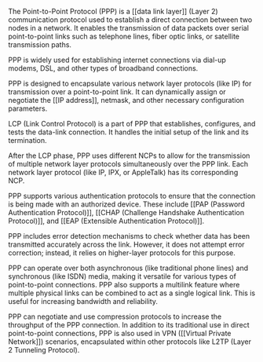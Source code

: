 The Point-to-Point Protocol (PPP) is a [[data link layer]] (Layer 2) communication protocol used to establish a direct connection between two nodes in a network. It enables the transmission of data packets over serial point-to-point links such as telephone lines, fiber optic links, or satellite transmission paths. 

PPP is widely used for establishing internet connections via dial-up modems, DSL, and other types of broadband connections.

PPP is designed to encapsulate various network layer protocols (like IP) for transmission over a point-to-point link. It can dynamically assign or negotiate the [[IP address]], netmask, and other necessary configuration parameters.

LCP (Link Control Protocol) is a part of PPP that establishes, configures, and tests the data-link connection. It handles the initial setup of the link and its termination.

After the LCP phase, PPP uses different NCPs to allow for the transmission of multiple network layer protocols simultaneously over the PPP link. Each network layer protocol (like IP, IPX, or AppleTalk) has its corresponding NCP.

PPP supports various authentication protocols to ensure that the connection is being made with an authorized device. These include [[PAP (Password Authentication Protocol)]], [[CHAP (Challenge Handshake Authentication Protocol)]], and [[EAP (Extensible Authentication Protocol)]].

PPP includes error detection mechanisms to check whether data has been transmitted accurately across the link. However, it does not attempt error correction; instead, it relies on higher-layer protocols for this purpose.

PPP can operate over both asynchronous (like traditional phone lines) and synchronous (like ISDN) media, making it versatile for various types of point-to-point connections. PPP also supports a multilink feature where multiple physical links can be combined to act as a single logical link. This is useful for increasing bandwidth and reliability.

PPP can negotiate and use compression protocols to increase the throughput of the PPP connection. In addition to its traditional use in direct point-to-point connections, PPP is also used in VPN ([[Virtual Private Network]]) scenarios, encapsulated within other protocols like L2TP (Layer 2 Tunneling Protocol).

